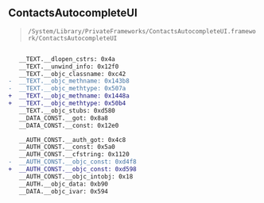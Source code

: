 ## ContactsAutocompleteUI

> `/System/Library/PrivateFrameworks/ContactsAutocompleteUI.framework/ContactsAutocompleteUI`

```diff

   __TEXT.__dlopen_cstrs: 0x4a
   __TEXT.__unwind_info: 0x12f0
   __TEXT.__objc_classname: 0xc42
-  __TEXT.__objc_methname: 0x143b8
-  __TEXT.__objc_methtype: 0x507a
+  __TEXT.__objc_methname: 0x1448a
+  __TEXT.__objc_methtype: 0x50b4
   __TEXT.__objc_stubs: 0xd580
   __DATA_CONST.__got: 0x8a8
   __DATA_CONST.__const: 0x12e0

   __AUTH_CONST.__auth_got: 0x4c8
   __AUTH_CONST.__const: 0x5a0
   __AUTH_CONST.__cfstring: 0x1120
-  __AUTH_CONST.__objc_const: 0xd4f8
+  __AUTH_CONST.__objc_const: 0xd598
   __AUTH_CONST.__objc_intobj: 0x18
   __AUTH.__objc_data: 0xb90
   __DATA.__objc_ivar: 0x594

```
